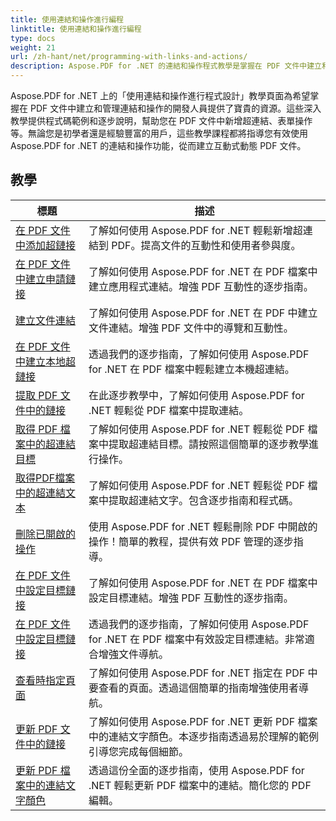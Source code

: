 ```yaml
---
title: 使用連結和操作進行編程
linktitle: 使用連結和操作進行編程
type: docs
weight: 21
url: /zh-hant/net/programming-with-links-and-actions/
description: Aspose.PDF for .NET 的連結和操作程式教學是掌握在 PDF 文件中建立和管理互動式連結的綜合資源。
---
```

Aspose.PDF for .NET 上的「使用連結和操作進行程式設計」教學頁面為希望掌握在 PDF 文件中建立和管理連結和操作的開發人員提供了寶貴的資源。這些深入教學提供程式碼範例和逐步說明，幫助您在 PDF 文件中新增超連結、表單操作等。無論您是初學者還是經驗豐富的用戶，這些教學課程都將指導您有效使用 Aspose.PDF for .NET 的連結和操作功能，從而建立互動式動態 PDF 文件。

## 教學
| 標題 | 描述 |
| --- | --- | 
| [在 PDF 文件中添加超鏈接](./add-hyperlink/) | 了解如何使用 Aspose.PDF for .NET 輕鬆新增超連結到 PDF。提高文件的互動性和使用者參與度。 |  
| [在 PDF 文件中建立申請鏈接](./create-application-link/) | 了解如何使用 Aspose.PDF for .NET 在 PDF 檔案中建立應用程式連結。增強 PDF 互動性的逐步指南。 |  
| [建立文件連結](./create-document-link/) | 了解如何使用 Aspose.PDF for .NET 在 PDF 中建立文件連結。增強 PDF 文件中的導覽和互動性。 |  
| [在 PDF 文件中建立本地超鏈接](./create-local-hyperlink/) | 透過我們的逐步指南，了解如何使用 Aspose.PDF for .NET 在 PDF 檔案中輕鬆建立本機超連結。 |  
| [提取 PDF 文件中的鏈接](./extract-links/) | 在此逐步教學中，了解如何使用 Aspose.PDF for .NET 輕鬆從 PDF 檔案中提取連結。 |  
| [取得 PDF 檔案中的超連結目標](./get-hyperlink-destinations/) | 了解如何使用 Aspose.PDF for .NET 輕鬆從 PDF 檔案中提取超連結目標。請按照這個簡單的逐步教學進行操作。 |  
| [取得PDF檔案中的超連結文本](./get-hyperlink-text/) | 了解如何使用 Aspose.PDF for .NET 輕鬆從 PDF 檔案中提取超連結文字。包含逐步指南和程式碼。 |  
| [刪除已開啟的操作](./remove-open-action/) | 使用 Aspose.PDF for .NET 輕鬆刪除 PDF 中開啟的操作！簡單的教程，提供有效 PDF 管理的逐步指導。 |  
| [在 PDF 文件中設定目標鏈接](./set-destination-link/) | 了解如何使用 Aspose.PDF for .NET 在 PDF 檔案中設定目標連結。增強 PDF 互動性的逐步指南。 |  
| [在 PDF 文件中設定目標鏈接](./set-target-link/) | 透過我們的逐步指南，了解如何使用 Aspose.PDF for .NET 在 PDF 檔案中有效設定目標連結。非常適合增強文件導航。 |  
| [查看時指定頁面](./specify-page-when-viewing/) | 了解如何使用 Aspose.PDF for .NET 指定在 PDF 中要查看的頁面。透過這個簡單的指南增強使用者導航。 |  
| [更新 PDF 文件中的鏈接](./update-links/) | 了解如何使用 Aspose.PDF for .NET 更新 PDF 檔案中的連結文字顏色。本逐步指南透過易於理解的範例引導您完成每個細節。 |  
| [更新 PDF 檔案中的連結文字顏色](./update-link-text-color/) | 透過這份全面的逐步指南，使用 Aspose.PDF for .NET 輕鬆更新 PDF 檔案中的連結。簡化您的 PDF 編輯。 |  